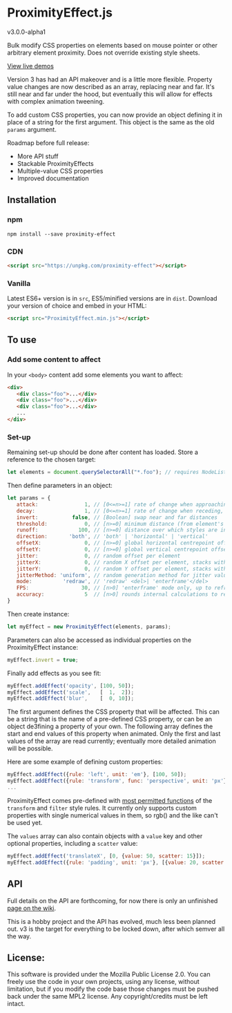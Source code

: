 # ProximityEffect.js

v3.0.0-alpha1

Bulk modify CSS properties on elements based on mouse pointer or other arbitrary element proximity. Does not override existing style sheets.

[View live demos](http://lab.adasha.com/proximity-effect)


Version 3 has had an API makeover and is a little more flexible. Property value changes are now described as an array, replacing near and far. It's still near and far under the hood, but eventually this will allow for effects with complex animation tweening.

To add custom CSS properties, you can now provide an object defining it in place of a string for the first argument. This object is the same as the old `params` argument.

Roadmap before full release:
- More API stuff
- Stackable ProximityEffects
- Multiple-value CSS properties
- Improved documentation

## Installation

### npm

```
npm install --save proximity-effect
```

### CDN
```html
<script src="https://unpkg.com/proximity-effect"></script>
```

### Vanilla
Latest ES6+ version is in `src`, ES5/minified versions are in `dist`. Download your version of choice and embed in your HTML:
```html
<script src="ProximityEffect.min.js"></script>
```

## To use


### Add some content to affect
In your `<body>` content add some elements you want to affect:
```html
<div>
   <div class="foo">...</div>
   <div class="foo">...</div>
   <div class="foo">...</div>
   ...
</div>
```

### Set-up
Remaining set-up should be done after content has loaded. Store a reference to the chosen target:
```javascript
let elements = document.querySelectorAll("*.foo"); // requires NodeList
```

Then define parameters in an object:
```javascript
let params = {
   attack:               1, // [0<=n>=1] rate of change when approaching, 1=full speed 0=no movement
   decay:                1, // [0<=n>=1] rate of change when receding, 1=full speed 0=no movement
   invert:           false, // [Boolean] swap near and far distances
   threshold:            0, // [n>=0] minimum distance (from element's mathematical centre) before effect starts
   runoff:             100, // [n>=0] distance over which styles are interpolated
   direction:       'both', // 'both' | 'horizontal' | 'vertical'
   offsetX:              0, // [n>=0] global horizontal centrepoint offset
   offsetY:              0, // [n>=0] global vertical centrepoint offset
   jitter:               0, // random offset per element
   jitterX:              0, // random X offset per element, stacks with jitter
   jitterY:              0, // random Y offset per element, stacks with jitter
   jitterMethod: 'uniform', // random generation method for jitter values
   mode:          'redraw', // 'redraw' <del>| 'enterframe'</del>
   FPS:                 30, // [n>0] 'enterframe' mode only, up to refresh rate
   accuracy:             5  // [n>0] rounds internal calculations to reduce CPU load
}
```

Then create instance:
```javascript
let myEffect = new ProximityEffect(elements, params);
```

Parameters can also be accessed as individual properties on the ProximityEffect instance:
```javascript
myEffect.invert = true;
```

Finally add effects as you see fit:

```javascript
myEffect.addEffect('opacity', [100, 50]);
myEffect.addEffect('scale',   [  1,  2]);
myEffect.addEffect('blur',    [  0, 10]);
```

The first argument defines the CSS property that will be affected. This can be a string that is the name of a pre-defined CSS property, or can be an object de3fining a property of your own. The following array defines the start and end values of this property when animated. Only the first and last values of the array are read currently; eventually more detailed animation will be possible.

Here are some example of defining custom properties:

```javascript
myEffect.addEffect({rule: 'left', unit: 'em'}, [100, 50]);
myEffect.addEffect({rule: 'transform', func: 'perspective', unit: 'px'},  [100, 50]);
...
```

ProximityEffect comes pre-defined with [most permitted functions](https://github.com/Adasha/proximity-effect/wiki/API-reference#supported-effects) of the `transform` and `filter` style rules. It currently only supports custom properties with single numerical values in them, so rgb() and the like can't be used yet.

The `values` array can also contain objects with a `value` key and other optional properties, including a `scatter` value:

```javascript
myEffect.addEffect('translateX', [0, {value: 50, scatter: 15}]);
myEffect.addEffect({rule: 'padding', unit: 'px'}, [{value: 20, scatter: 30}, {value: 100, scatter: 50}]);
```

## API
Full details on the API are forthcoming, for now there is only an unfinished [page on the wiki](https://github.com/Adasha/proximity-effect/wiki/API-reference).

This is a hobby project and the API has evolved, much less been planned out. v3 is the target for everything to be locked down, after which semver all the way.


## License:

This software is provided under the Mozilla Public License 2.0. You can freely use the code in your own projects, using any license, without limitation, but if you modify the code base those changes must be pushed back under the same MPL2 license. Any copyright/credits must be left intact.
